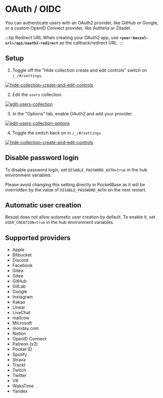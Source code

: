 # OAuth / OIDC

You can authenticate users with an OAuth2 provider, like GitHub or Google, or a custom OpenID Connect provider, like Authelia or Zitadel.

:::tip Redirect URL
When creating your OAuth2 app, use **`<your-beszel-url>/api/oauth2-redirect`** as the callback/redirect URL.
:::

## Setup

1. Toggle off the "Hide collection create and edit controls" switch on `/_/#/settings`.

[![hide-collection-create-and-edit-controls](/image/edit-toggle-off.png)](/image/edit-toggle-off.png)

2. Edit the `users` collection.

[![edit-users-collection](/image/edit-users-collection.png)](/image/edit-users-collection.png)

3. In the "Options" tab, enable OAuth2 and add your provider.

[![edit-users-collection-options](/image/oauth-settings.png)](/image/oauth-settings.png)

4. Toggle the switch back on in `/_/#/settings`.

[![hide-collection-create-and-edit-controls](/image/edit-toggle-on.png)](/image/edit-toggle-on.png)

## Disable password login

To disable password login, set `DISABLE_PASSWORD_AUTH=true` in the hub environment variables.

Please avoid changing this setting directly in PocketBase as it will be overridden by the value of `DISABLE_PASSWORD_AUTH` on the next restart.

## Automatic user creation

Beszel does not allow automatic user creation by default. To enable it, set `USER_CREATION=true` in the hub environment variables.

## Supported providers

- Apple
- Bitbucket
- Discord
- Facebook
- Gitea
- Gitee
- GitHub
- GitLab
- Google
- Instagram
- Kakao
- Linear
- LiveChat
- mailcow
- Microsoft
- monday.com
- Notion
- OpenID Connect
- Patreon (v2)
- Pocket ID
- Spotify
- Strava
- Trackt
- Twitch
- Twitter
- VK
- WakaTime
- Yandex
